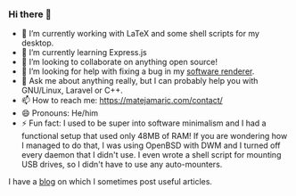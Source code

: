 ### Hi there 👋

- 🔭 I’m currently working with LaTeX and some shell scripts for my desktop.
- 🌱 I’m currently learning Express.js
- 👯 I’m looking to collaborate on anything open source!
- 🤔 I’m looking for help with fixing a bug in my [software renderer](https://github.com/MatejaMaric/erender/issues/1).
- 💬 Ask me about anything really, but I can probably help you with GNU/Linux, Laravel or C++.
- 📫 How to reach me: <https://matejamaric.com/contact/>
- 😄 Pronouns: He/him
- ⚡ Fun fact: I used to be super into software minimalism and I had a functional setup that used only 48MB of RAM!
If you are wondering how I managed to do that, I was using OpenBSD with DWM and I turned off every daemon that I didn't use.
I even wrote a shell script for mounting USB drives, so I didn't have to use any auto-mounters.

I have a [blog](https://matejamaric.com/blog/) on which I sometimes post useful articles.
